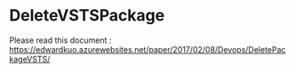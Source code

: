 # DeleteVSTSPackage
Please read this document : https://edwardkuo.azurewebsites.net/paper/2017/02/08/Devops/DeletePackageVSTS/
